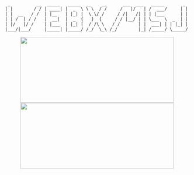 ```
 _          __  _____   _____  __    __      ___  ___   _____       _  
| |        / / | ____| |  _  \ \ \  / /     /   |/   | /  ___/     | | 
| |  __   / /  | |__   | |_| |  \ \/ /     / /|   /| | | |___      | | 
| | /  | / /   |  __|  |  _  {   }  {     / / |__/ | | \___  \  _  | | 
| |/   |/ /    | |___  | |_| |  / /\ \   / /       | |  ___| | | |_| | 
|___/|___/     |_____| |_____/ /_/  \_\ /_/        |_| /_____/ \_____/ 
```
<p align="center">
  <a href="javaScript:;">
    <img height="180em" width="420em" style="vertical-align:middle;" src="https://github-readme-stats.vercel.app/api?username=webxmsj&show_icons=true" />
    <!-- <img height="180em" width="350em" src="https://github-readme-stats-eight-theta.vercel.app/api/top-langs/?username=webxmsj&layout=compact&langs_count=8" /> -->
    <img height="180em" width="420em" style="vertical-align:middle;" src="https://github-readme-stats.vercel.app/api/wakatime?username=webxmsj&langs_count=5" />
  </a>
</p>
